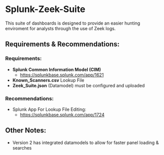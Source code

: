 # Splunk-Zeek-Suite
This suite of dashboards is designed to provide an easier hunting enviroment for analysts through the use of Zeek logs.

## Requirements & Recommendations:
### Requirements:
- **Splunk Common Information Model (CIM)**
  - https://splunkbase.splunk.com/app/1621
- **Known_Scanners.csv** Lookup File
- **Zeek_Suite.json** (Datamodel) must be configured and uploaded
### Recommendations: 
- Splunk App For Lookup File Editing:
  - https://splunkbase.splunk.com/app/1724

## Other Notes:
- Version 2 has integrated datamodels to allow for faster panel loading & searches

